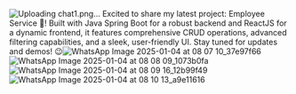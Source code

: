 ![Uploading chat1.png…]()
Excited to share my latest project: Employee Service 🚀! Built with Java Spring Boot for a robust backend and ReactJS for a dynamic frontend, it features comprehensive CRUD operations, advanced filtering capabilities, and a sleek, user-friendly UI. Stay tuned for updates and demos! 😉![WhatsApp Image 2025-01-04 at 08 07 10_37e97f66](https://github.com/user-attachments/assets/8ed858ac-ce9a-494e-95c9-7d0100549a99)
![WhatsApp Image 2025-01-04 at 08 08 09_1073b0fa](https://github.com/user-attachments/assets/0d935221-639f-4e8e-868e-f3ccd3a2d245)
![WhatsApp Image 2025-01-04 at 08 09 16_12b99f49](https://github.com/user-attachments/assets/9cdc5b79-0b2b-4c6c-a335-ac4ae80506a1)
![WhatsApp Image 2025-01-04 at 08 10 13_a9e11616](https://github.com/user-attachments/assets/87fc0427-a9d0-4ba8-bb3d-516a625e3df0)
